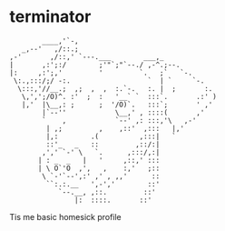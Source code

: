 terminator
==========
            ____,'`-, 
       _,--'   ,/::.; 
    ,-'       ,/::,' `---.___        ___,_ 
    |       ,:';:/        ;'"`;"`--./ ,-^.;--. 
    |:     ,:';,'         '         `.   ;`   `-. 
     \:.,:::/;/ -:.                   `  | `     `-. 
      \:::,'//__.;  ,;  ,  ,  :.`-.   :. |  ;       :. 
       \,',';/O)^. :'  ;  :   '__` `  :::`.       .:' ) 
       |,'  |\__,: ;      ;  '/O)`.   :::`;       ' ,' 
            |`--''            \__,' , ::::(       ,' 
            `    ,            `--' ,: :::,'\   ,-' 
             | ,;         ,    ,::'  ,:::   |,' 
             |,:        .(          ,:::|   ` 
             ::'_   _   ::         ,::/:| 
            ,',' `-' \   `.      ,:::/,:| 
           | : _  _   |   '     ,::,' ::: 
           | \ O`'O  ,',   ,    :,'   ;:: 
            \ `-'`--',:' ,' , ,,'      :: 
             ``:.:.__   ',-','        ::' 
                `--.__, ,::.         ::' 
                    |:  ::::.       ::' 
Tis me basic homesick profile
